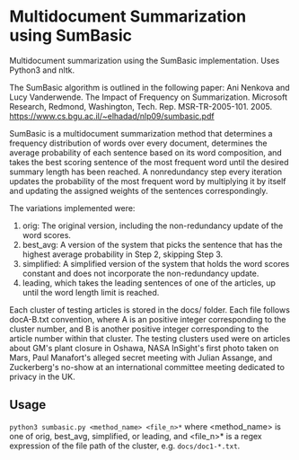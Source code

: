 # Multidocument Summarization using SumBasic
Multidocument summarization using the SumBasic implementation. Uses Python3 and nltk.

The SumBasic algorithm is outlined in the following paper: 
Ani Nenkova and Lucy Vanderwende. The Impact of Frequency on Summarization. Microsoft Research,
Redmond, Washington, Tech. Rep. MSR-TR-2005-101. 2005. <https://www.cs.bgu.ac.il/~elhadad/nlp09/sumbasic.pdf>

SumBasic is a multidocument summarization method that determines a frequency distribution of words over every document,
determines the average probability of each sentence based on its word composition, and takes the best scoring sentence of 
the most frequent word until the desired summary length has been reached. A nonredundancy step every iteration updates the
probability of the most frequent word by multiplying it by itself and updating the assigned weights of the sentences
correspondingly.

The variations implemented were:
1. orig: The original version, including the non-redundancy update of the word scores.
2. best_avg: A version of the system that picks the sentence that has the highest average probability
in Step 2, skipping Step 3.
3. simplified: A simplified version of the system that holds the word scores constant and does not
incorporate the non-redundancy update.
4. leading, which takes the leading sentences of one of the articles, up until the word length limit is reached.

Each cluster of testing articles is stored in the docs/ folder. Each file follows docA-B.txt convention, where A is an
positive integer corresponding to the cluster number, and B is another positive integer corresponding to
the article number within that cluster. The testing clusters used were on articles about GM's plant closure in Oshawa, NASA InSight's
first photo taken on Mars, Paul Manafort's alleged secret meeting with Julian Assange, and Zuckerberg's no-show at an international 
committee meeting dedicated to privacy in the UK.

## Usage
`python3 sumbasic.py <method_name> <file_n>*` where <method_name> is one of orig, best_avg, simplified, or leading, and <file_n>* 
is a regex expression of the file path of the cluster, e.g. `docs/doc1-*.txt`.
